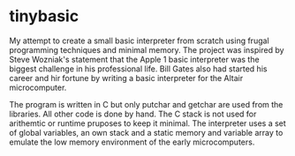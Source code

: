 # tinybasic

My attempt to create a small basic interpreter from scratch using frugal programming techniques and minimal memory. The project was inspired by Steve Wozniak's statement that the Apple 1 basic interpreter was the biggest challenge in his professional life. Bill Gates also had started his career and hir fortune by writing a basic interpreter for the Altair microcomputer. 

The program is written in C but only putchar and getchar are used from the libraries. All other code is done by hand. The C stack is not used for arithemtic or runtime pruposes to keep it minimal. The interpreter uses a set of global variables, an own stack and a static memory and variable array to emulate the low memory environment of the early microcomputers. 

>>>
